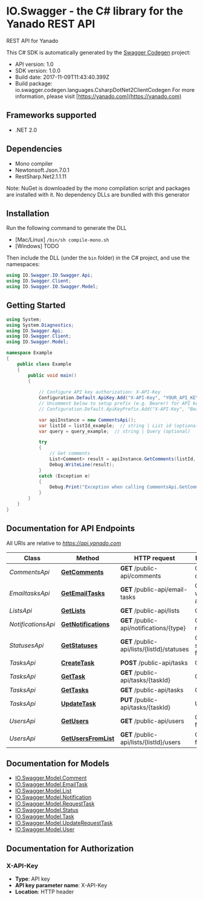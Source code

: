 # IO.Swagger - the C# library for the Yanado REST API

REST API for Yanado

This C# SDK is automatically generated by the [Swagger Codegen](https://github.com/swagger-api/swagger-codegen) project:

- API version: 1.0
- SDK version: 1.0.0
- Build date: 2017-11-09T11:43:40.399Z
- Build package: io.swagger.codegen.languages.CsharpDotNet2ClientCodegen
    For more information, please visit [https://yanado.com](https://yanado.com)

<a name="frameworks-supported"></a>
## Frameworks supported
- .NET 2.0

<a name="dependencies"></a>
## Dependencies
- Mono compiler
- Newtonsoft.Json.7.0.1
- RestSharp.Net2.1.1.11

Note: NuGet is downloaded by the mono compilation script and packages are installed with it. No dependency DLLs are bundled with this generator

<a name="installation"></a>
## Installation
Run the following command to generate the DLL
- [Mac/Linux] `/bin/sh compile-mono.sh`
- [Windows] TODO

Then include the DLL (under the `bin` folder) in the C# project, and use the namespaces:
```csharp
using IO.Swagger.IO.Swagger.Api;
using IO.Swagger.Client;
using IO.Swagger.IO.Swagger.Model;
```
<a name="getting-started"></a>
## Getting Started

```csharp
using System;
using System.Diagnostics;
using IO.Swagger.Api;
using IO.Swagger.Client;
using IO.Swagger.Model;

namespace Example
{
    public class Example
    {
        public void main()
        {
            
            // Configure API key authorization: X-API-Key
            Configuration.Default.ApiKey.Add("X-API-Key", "YOUR_API_KEY");
            // Uncomment below to setup prefix (e.g. Bearer) for API key, if needed
            // Configuration.Default.ApiKeyPrefix.Add("X-API-Key", "Bearer");

            var apiInstance = new CommentsApi();
            var listId = listId_example;  // string | List id (optional) 
            var query = query_example;  // string | Query (optional) 

            try
            {
                // Get comments
                List<Comment> result = apiInstance.GetComments(listId, query);
                Debug.WriteLine(result);
            }
            catch (Exception e)
            {
                Debug.Print("Exception when calling CommentsApi.GetComments: " + e.Message );
            }
        }
    }
}
```

<a name="documentation-for-api-endpoints"></a>
## Documentation for API Endpoints

All URIs are relative to *https://api.yanado.com*

Class | Method | HTTP request | Description
------------ | ------------- | ------------- | -------------
*CommentsApi* | [**GetComments**](docs/CommentsApi.md#getcomments) | **GET** /public-api/comments | Get comments
*EmailtasksApi* | [**GetEmailTasks**](docs/EmailtasksApi.md#getemailtasks) | **GET** /public-api/email-tasks | Get tasks with emails attached
*ListsApi* | [**GetLists**](docs/ListsApi.md#getlists) | **GET** /public-api/lists | Get lists
*NotificationsApi* | [**GetNotifications**](docs/NotificationsApi.md#getnotifications) | **GET** /public-api/notifications/{type} | Get notifications
*StatusesApi* | [**GetStatuses**](docs/StatusesApi.md#getstatuses) | **GET** /public-api/lists/{listId}/statuses | Get statuses from a list
*TasksApi* | [**CreateTask**](docs/TasksApi.md#createtask) | **POST** /public-api/tasks | Create task
*TasksApi* | [**GetTask**](docs/TasksApi.md#gettask) | **GET** /public-api/tasks/{taskId} | Get task
*TasksApi* | [**GetTasks**](docs/TasksApi.md#gettasks) | **GET** /public-api/tasks | Get tasks
*TasksApi* | [**UpdateTask**](docs/TasksApi.md#updatetask) | **PUT** /public-api/tasks/{taskId} | Update task
*UsersApi* | [**GetUsers**](docs/UsersApi.md#getusers) | **GET** /public-api/users | Get users from a team
*UsersApi* | [**GetUsersFromList**](docs/UsersApi.md#getusersfromlist) | **GET** /public-api/lists/{listId}/users | Get users from a list


<a name="documentation-for-models"></a>
## Documentation for Models

 - [IO.Swagger.Model.Comment](docs/Comment.md)
 - [IO.Swagger.Model.EmailTask](docs/EmailTask.md)
 - [IO.Swagger.Model.List](docs/List.md)
 - [IO.Swagger.Model.Notification](docs/Notification.md)
 - [IO.Swagger.Model.RequestTask](docs/RequestTask.md)
 - [IO.Swagger.Model.Status](docs/Status.md)
 - [IO.Swagger.Model.Task](docs/Task.md)
 - [IO.Swagger.Model.UpdateRequestTask](docs/UpdateRequestTask.md)
 - [IO.Swagger.Model.User](docs/User.md)


<a name="documentation-for-authorization"></a>
## Documentation for Authorization

<a name="X-API-Key"></a>
### X-API-Key

- **Type**: API key
- **API key parameter name**: X-API-Key
- **Location**: HTTP header

